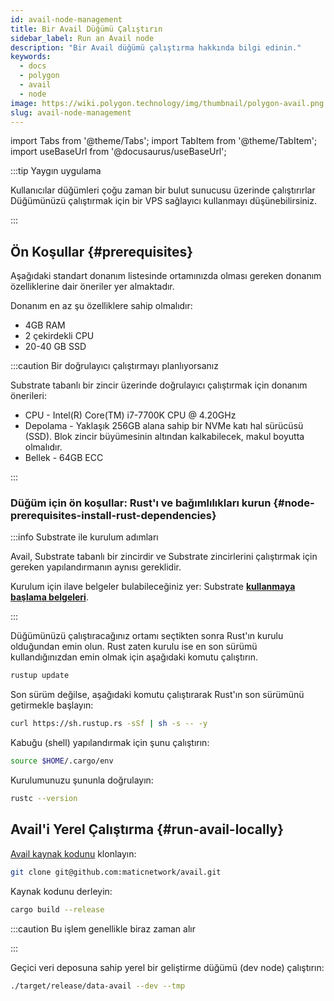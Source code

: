 ```yaml
---
id: avail-node-management
title: Bir Avail Düğümü Çalıştırın
sidebar_label: Run an Avail node
description: "Bir Avail düğümü çalıştırma hakkında bilgi edinin."
keywords:
  - docs
  - polygon
  - avail
  - node
image: https://wiki.polygon.technology/img/thumbnail/polygon-avail.png
slug: avail-node-management
---
```

import Tabs from '@theme/Tabs';
import TabItem from '@theme/TabItem';
import useBaseUrl from '@docusaurus/useBaseUrl';

:::tip Yaygın uygulama

Kullanıcılar düğümleri çoğu zaman bir bulut sunucusu üzerinde çalıştırırlar Düğümünüzü çalıştırmak için bir VPS sağlayıcı kullanmayı düşünebilirsiniz.

:::

## Ön Koşullar {#prerequisites}

Aşağıdaki standart donanım listesinde ortamınızda olması gereken donanım özelliklerine dair öneriler
yer almaktadır.

Donanım en az şu özelliklere sahip olmalıdır:

* 4GB RAM
* 2 çekirdekli CPU
* 20-40 GB SSD

:::caution Bir doğrulayıcı çalıştırmayı planlıyorsanız

Substrate tabanlı bir zincir üzerinde doğrulayıcı çalıştırmak için donanım önerileri:

* CPU - Intel(R) Core(TM) i7-7700K CPU @ 4.20GHz
* Depolama - Yaklaşık 256GB alana sahip bir NVMe katı hal sürücüsü (SSD). Blok zincir büyümesinin altından kalkabilecek,
makul boyutta olmalıdır.
* Bellek - 64GB ECC

:::

### Düğüm için ön koşullar: Rust'ı ve bağımlılıkları kurun {#node-prerequisites-install-rust-dependencies}

:::info Substrate ile kurulum adımları

Avail, Substrate tabanlı bir zincirdir ve Substrate zincirlerini çalıştırmak için gereken yapılandırmanın aynısı gereklidir.

Kurulum için ilave belgeler bulabileceğiniz yer: Substrate
**[kullanmaya başlama belgeleri](https://docs.substrate.io/v3/getting-started/installation/)**.

:::

Düğümünüzü çalıştıracağınız ortamı seçtikten sonra Rust'ın kurulu olduğundan emin olun.
Rust zaten kurulu ise en son sürümü kullandığınızdan emin olmak için aşağıdaki komutu çalıştırın.


```sh
rustup update
```

Son sürüm değilse, aşağıdaki komutu çalıştırarak Rust'ın son sürümünü getirmekle başlayın:

```sh
curl https://sh.rustup.rs -sSf | sh -s -- -y
```

Kabuğu (shell) yapılandırmak için şunu çalıştırın:

```sh
source $HOME/.cargo/env
```

Kurulumunuzu şununla doğrulayın:

```sh
rustc --version
```

## Avail'i Yerel Çalıştırma {#run-avail-locally}

[Avail kaynak kodunu](https://github.com/maticnetwork/avail) klonlayın:

```sh
git clone git@github.com:maticnetwork/avail.git
```

Kaynak kodunu derleyin:

```sh
cargo build --release
```

:::caution Bu işlem genellikle biraz zaman alır

:::

Geçici veri deposuna sahip yerel bir geliştirme düğümü (dev node) çalıştırın:

```sh
./target/release/data-avail --dev --tmp
```
